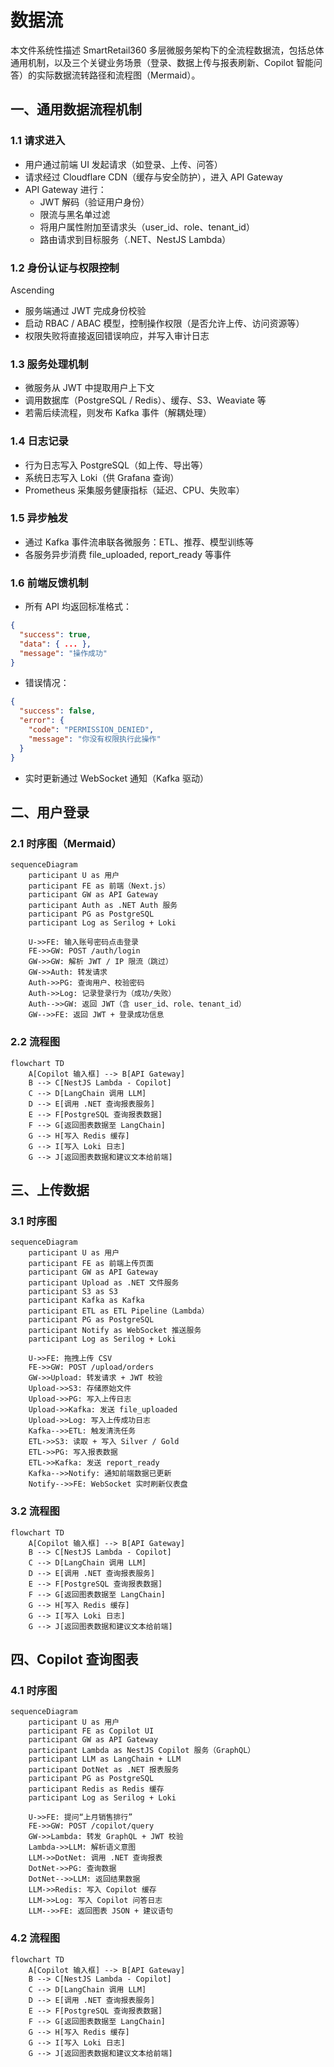 # 数据流

本文件系统性描述 SmartRetail360 多层微服务架构下的全流程数据流，包括总体通用机制，以及三个关键业务场景（登录、数据上传与报表刷新、Copilot 智能问答）的实际数据流转路径和流程图（Mermaid）。

## 一、通用数据流程机制

### 1.1 请求进入
- 用户通过前端 UI 发起请求（如登录、上传、问答）
- 请求经过 Cloudflare CDN（缓存与安全防护），进入 API Gateway
- API Gateway 进行：
  - JWT 解码（验证用户身份）
  - 限流与黑名单过滤
  - 将用户属性附加至请求头（user_id、role、tenant_id）
  - 路由请求到目标服务（.NET、NestJS Lambda）

### 1.2 身份认证与权限控制
 Ascending
- 服务端通过 JWT 完成身份校验
- 启动 RBAC / ABAC 模型，控制操作权限（是否允许上传、访问资源等）
- 权限失败将直接返回错误响应，并写入审计日志

### 1.3 服务处理机制
- 微服务从 JWT 中提取用户上下文
- 调用数据库（PostgreSQL / Redis）、缓存、S3、Weaviate 等
- 若需后续流程，则发布 Kafka 事件（解耦处理）

### 1.4 日志记录
- 行为日志写入 PostgreSQL（如上传、导出等）
- 系统日志写入 Loki（供 Grafana 查询）
- Prometheus 采集服务健康指标（延迟、CPU、失败率）

### 1.5 异步触发
- 通过 Kafka 事件流串联各微服务：ETL、推荐、模型训练等
- 各服务异步消费 file_uploaded, report_ready 等事件

### 1.6 前端反馈机制
- 所有 API 均返回标准格式：
```json
{
  "success": true,
  "data": { ... },
  "message": "操作成功"
}
```
- 错误情况：
```json
{
  "success": false,
  "error": {
    "code": "PERMISSION_DENIED",
    "message": "你没有权限执行此操作"
  }
}
```
- 实时更新通过 WebSocket 通知（Kafka 驱动）

## 二、用户登录

### 2.1 时序图（Mermaid）
```mermaid
sequenceDiagram
    participant U as 用户
    participant FE as 前端（Next.js）
    participant GW as API Gateway
    participant Auth as .NET Auth 服务
    participant PG as PostgreSQL
    participant Log as Serilog + Loki

    U->>FE: 输入账号密码点击登录
    FE->>GW: POST /auth/login
    GW->>GW: 解析 JWT / IP 限流（跳过）
    GW->>Auth: 转发请求
    Auth->>PG: 查询用户、校验密码
    Auth->>Log: 记录登录行为（成功/失败）
    Auth-->>GW: 返回 JWT（含 user_id、role、tenant_id）
    GW-->>FE: 返回 JWT + 登录成功信息
```

### 2.2 流程图
```mermaid
flowchart TD
    A[Copilot 输入框] --> B[API Gateway]
    B --> C[NestJS Lambda - Copilot]
    C --> D[LangChain 调用 LLM]
    D --> E[调用 .NET 查询报表服务]
    E --> F[PostgreSQL 查询报表数据]
    F --> G[返回图表数据至 LangChain]
    G --> H[写入 Redis 缓存]
    G --> I[写入 Loki 日志]
    G --> J[返回图表数据和建议文本给前端]
```

## 三、上传数据

### 3.1 时序图
```mermaid
sequenceDiagram
    participant U as 用户
    participant FE as 前端上传页面
    participant GW as API Gateway
    participant Upload as .NET 文件服务
    participant S3 as S3
    participant Kafka as Kafka
    participant ETL as ETL Pipeline（Lambda）
    participant PG as PostgreSQL
    participant Notify as WebSocket 推送服务
    participant Log as Serilog + Loki

    U->>FE: 拖拽上传 CSV
    FE->>GW: POST /upload/orders
    GW->>Upload: 转发请求 + JWT 校验
    Upload->>S3: 存储原始文件
    Upload->>PG: 写入上传日志
    Upload->>Kafka: 发送 file_uploaded
    Upload->>Log: 写入上传成功日志
    Kafka-->>ETL: 触发清洗任务
    ETL->>S3: 读取 + 写入 Silver / Gold
    ETL->>PG: 写入报表数据
    ETL->>Kafka: 发送 report_ready
    Kafka-->>Notify: 通知前端数据已更新
    Notify-->>FE: WebSocket 实时刷新仪表盘
```

### 3.2 流程图
```mermaid
flowchart TD
    A[Copilot 输入框] --> B[API Gateway]
    B --> C[NestJS Lambda - Copilot]
    C --> D[LangChain 调用 LLM]
    D --> E[调用 .NET 查询报表服务]
    E --> F[PostgreSQL 查询报表数据]
    F --> G[返回图表数据至 LangChain]
    G --> H[写入 Redis 缓存]
    G --> I[写入 Loki 日志]
    G --> J[返回图表数据和建议文本给前端]
```

## 四、Copilot 查询图表

### 4.1 时序图
```mermaid
sequenceDiagram
    participant U as 用户
    participant FE as Copilot UI
    participant GW as API Gateway
    participant Lambda as NestJS Copilot 服务（GraphQL）
    participant LLM as LangChain + LLM
    participant DotNet as .NET 报表服务
    participant PG as PostgreSQL
    participant Redis as Redis 缓存
    participant Log as Serilog + Loki

    U->>FE: 提问“上月销售排行”
    FE->>GW: POST /copilot/query
    GW->>Lambda: 转发 GraphQL + JWT 校验
    Lambda->>LLM: 解析语义意图
    LLM->>DotNet: 调用 .NET 查询报表
    DotNet->>PG: 查询数据
    DotNet-->>LLM: 返回结果数据
    LLM->>Redis: 写入 Copilot 缓存
    LLM->>Log: 写入 Copilot 问答日志
    LLM-->>FE: 返回图表 JSON + 建议语句
```

### 4.2 流程图
```mermaid
flowchart TD
    A[Copilot 输入框] --> B[API Gateway]
    B --> C[NestJS Lambda - Copilot]
    C --> D[LangChain 调用 LLM]
    D --> E[调用 .NET 查询报表服务]
    E --> F[PostgreSQL 查询报表数据]
    F --> G[返回图表数据至 LangChain]
    G --> H[写入 Redis 缓存]
    G --> I[写入 Loki 日志]
    G --> J[返回图表数据和建议文本给前端]
```